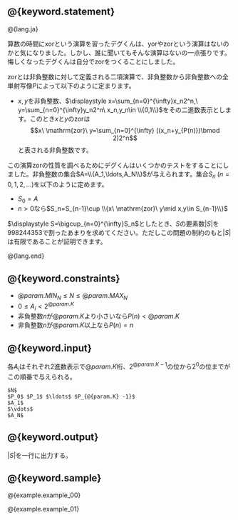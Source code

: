 ## @{keyword.statement}

@{lang.ja}

算数の時間にxorという演算を習ったデグくんは、yorやzorという演算はないのかと気になりました。しかし、誰に聞いてもそんな演算はないの一点張りです。悔しくなったデグくんは自分でzorをつくることにしました。

zorとは非負整数に対して定義される二項演算で、非負整数から非負整数への全単射写像$P$によって以下のように定まります。

- $x,y$を非負整数、$\displaystyle x=\sum_{n=0}^{\infty}x_n2^n,\ y=\sum_{n=0}^{\infty}y_n2^n\ x_n,y_n\in \\{0,1\\}$をその二進数表示とします。このとき$x$と$y$のzorは
$$x\ \mathrm{zor}\ y=\sum_{n=0}^{\infty} ((x_n+y_{P(n)})\bmod 2)2^n$$
と表される非負整数です。

この演算zorの性質を調べるためにデグくんはいくつかのテストをすることにしました。非負整数の集合$A=\\{A_1,\ldots,A_N\\}$が与えられます。集合$S_n\ (n=0,1,2,\ldots)$を以下のように定めます。

- $S_0=A$
- $n>0$なら$S_n=S_{n-1}\cup \\{x\ \mathrm{zor}\ y\mid x,y\in S_{n-1}\\}$

$\displaystyle S=\bigcup_{n=0}^{\infty}S_n$としたとき、$S$の要素数$|S|$を$998244353$で割ったあまりを求めてください。ただしこの問題の制約のもと$|S|$は有限であることが証明できます。

@{lang.end}

## @{keyword.constraints}

- $@{param.MIN_N} \leq N \leq @{param.MAX_N}$
- $0\leq A_i\lt 2^{@{param.K}}$
- 非負整数$n$が$@{param.K}$より小さいなら$P(n)<@{param.K}$
- 非負整数$n$が$@{param.K}$以上なら$P(n)=n$

## @{keyword.input}
各$A_i$はそれぞれ2進数表示で$@{param.K}$桁、$2^{@{param.K} -1}$の位から$2^0$の位までがこの順番で与えられる。

```
$N$
$P_0$ $P_1$ $\ldots$ $P_{@{param.K} -1}$
$A_1$
$\vdots$
$A_N$
```

## @{keyword.output}
$|S|$を一行に出力する。

## @{keyword.sample}

@{example.example_00}

@{example.example_01}
